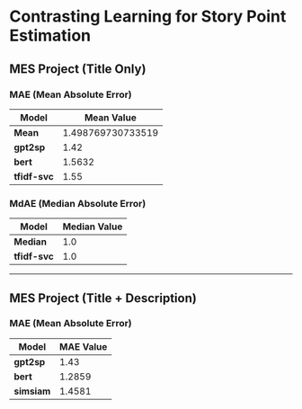# Contrasting Learning for Story Point Estimation

## MES Project (Title Only)

### MAE (Mean Absolute Error)

| Model       | Mean Value      |
|-------------|-----------------|
| **Mean**    | 1.498769730733519 |
| **gpt2sp**  | 1.42            |
| **bert**    | 1.5632          |
| **tfidf-svc** | 1.55          |

### MdAE (Median Absolute Error)

| Model       | Median Value    |
|-------------|-----------------|
| **Median**  | 1.0             |
| **tfidf-svc** | 1.0           |

---

## MES Project (Title + Description)

### MAE (Mean Absolute Error)

| Model       | MAE Value       |
|-------------|-----------------|
| **gpt2sp**  | 1.43            |
| **bert**    | 1.2859          |
| **simsiam**    | 1.4581          |
